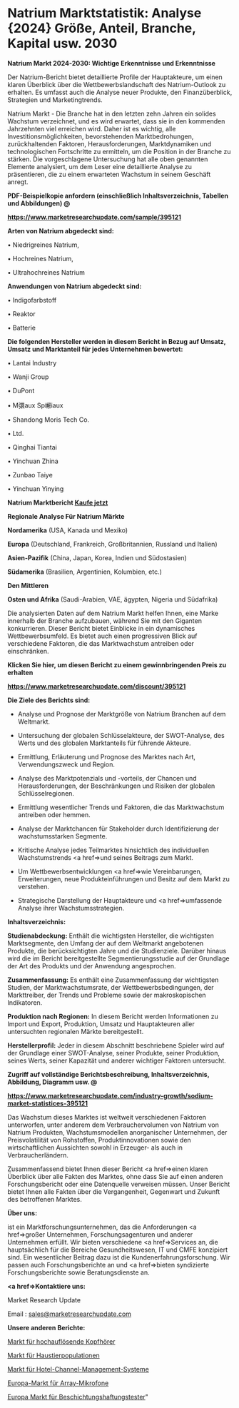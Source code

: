 # Natrium Marktstatistik: Analyse {2024} Größe, Anteil, Branche, Kapital usw. 2030

<strong>Natrium Markt 2024-2030: Wichtige Erkenntnisse und Erkenntnisse</strong>

Der Natrium-Bericht bietet detaillierte Profile der Hauptakteure, um einen klaren Überblick über die Wettbewerbslandschaft des Natrium-Outlook zu erhalten. Es umfasst auch die Analyse neuer Produkte, den Finanzüberblick, Strategien und Marketingtrends.

Natrium Markt - Die Branche hat in den letzten zehn Jahren ein solides Wachstum verzeichnet, und es wird erwartet, dass sie in den kommenden Jahrzehnten viel erreichen wird. Daher ist es wichtig, alle Investitionsmöglichkeiten, bevorstehenden Marktbedrohungen, zurückhaltenden Faktoren, Herausforderungen, Marktdynamiken und technologischen Fortschritte zu ermitteln, um die Position in der Branche zu stärken. Die vorgeschlagene Untersuchung hat alle oben genannten Elemente analysiert, um dem Leser eine detaillierte Analyse zu präsentieren, die zu einem erwarteten Wachstum in seinem Geschäft anregt.



<strong><b>PDF-Beispielkopie anfordern (einschließlich Inhaltsverzeichnis, Tabellen und Abbildungen) @ </b></strong>

<strong><a href=https://www.marketresearchupdate.com/sample/395121>

<strong>https://www.marketresearchupdate.com/sample/395121</u></a></strong></strong>



<strong>Arten von Natrium abgedeckt sind:</strong>

• Niedrigreines Natrium,

• Hochreines Natrium,

• Ultrahochreines Natrium



<strong>Anwendungen von Natrium abgedeckt sind:</strong>

• Indigofarbstoff

• Reaktor

• Batterie



<strong>Die folgenden Hersteller werden in diesem Bericht in Bezug auf Umsatz, Umsatz und Marktanteil für jedes Unternehmen bewertet:</strong>

• Lantai Industry

• Wanji Group

• DuPont

• M彋aux Sp嶰iaux

• Shandong Moris Tech Co.

• Ltd.

• Qinghai Tiantai

• Yinchuan Zhina

• Zunbao Taiye

• Yinchuan Yinying



<strong>Natrium Marktbericht <a href=https://www.marketresearchupdate.com/buynow/395121>Kaufe jetzt</a></strong>



<strong>Regionale Analyse Für Natrium Märkte</strong>



<strong>Nordamerika</strong> (USA, Kanada und Mexiko)



<strong>Europa</strong> (Deutschland, Frankreich, Großbritannien, Russland und Italien)



<strong>Asien-Pazifik</strong> (China, Japan, Korea, Indien und Südostasien)



<strong>Südamerika</strong> (Brasilien, Argentinien, Kolumbien, etc.)



<strong>Den Mittleren</strong> 

<strong>Osten und Afrika</strong> (Saudi-Arabien, VAE, ägypten, Nigeria und Südafrika)

Die analysierten Daten auf dem Natrium Markt helfen Ihnen, eine Marke innerhalb der Branche aufzubauen, während Sie mit den Giganten konkurrieren. Dieser Bericht bietet Einblicke in ein dynamisches Wettbewerbsumfeld. Es bietet auch einen progressiven Blick auf verschiedene Faktoren, die das Marktwachstum antreiben oder einschränken.



<strong>Klicken Sie hier, um diesen Bericht zu einem gewinnbringenden Preis zu erhalten
</strong>

<strong><a href=https://www.marketresearchupdate.com/discount/395121>https://www.marketresearchupdate.com/discount/395121</b></u></strong></a>



<strong>Die Ziele des Berichts sind:</strong>

- Analyse und Prognose der Marktgröße von Natrium Branchen auf dem Weltmarkt.

- Untersuchung der globalen Schlüsselakteure, der SWOT-Analyse, des Werts und des globalen Marktanteils für führende Akteure.

- Ermittlung, Erläuterung und Prognose des Marktes nach Art, Verwendungszweck und Region.

- Analyse des Marktpotenzials und -vorteils, der Chancen und Herausforderungen, der Beschränkungen und Risiken der globalen Schlüsselregionen.

- Ermittlung wesentlicher Trends und Faktoren, die das Marktwachstum antreiben oder hemmen.

- Analyse der Marktchancen für Stakeholder durch Identifizierung der wachstumsstarken Segmente.

- Kritische Analyse jedes Teilmarktes hinsichtlich des individuellen Wachstumstrends <a href=>und</a> seines Beitrags zum Markt.

- Um Wettbewerbsentwicklungen <a href=>wie</a> Vereinbarungen, Erweiterungen, neue Produkteinführungen und Besitz auf dem Markt zu verstehen.

- Strategische Darstellung der Hauptakteure und <a href=>umfas</a>sende Analyse ihrer Wachstumsstrategien.



<strong>Inhaltsverzeichnis:</strong>



<strong>Studienabdeckung:</strong> Enthält die wichtigsten Hersteller, die wichtigsten Marktsegmente, den Umfang der auf dem Weltmarkt angebotenen Produkte, die berücksichtigten Jahre und die Studienziele. Darüber hinaus wird die im Bericht bereitgestellte Segmentierungsstudie auf der Grundlage der Art des Produkts und der Anwendung angesprochen.



<strong>Zusammenfassung:</strong> Es enthält eine Zusammenfassung der wichtigsten Studien, der Marktwachstumsrate, der Wettbewerbsbedingungen, der Markttreiber, der Trends und Probleme sowie der makroskopischen Indikatoren.



<strong>Produktion nach Regionen:</strong> In diesem Bericht werden Informationen zu Import und Export, Produktion, Umsatz und Hauptakteuren aller untersuchten regionalen Märkte bereitgestellt.



<strong>Herstellerprofil:</strong> Jeder in diesem Abschnitt beschriebene Spieler wird auf der Grundlage einer SWOT-Analyse, seiner Produkte, seiner Produktion, seines Werts, seiner Kapazität und anderer wichtiger Faktoren untersucht.



<strong><b>Zugriff auf vollständige Berichtsbeschreibung, Inhaltsverzeichnis, Abbildung, Diagramm usw. @ </b></strong>

<strong><a href=https://www.marketresearchupdate.com/industry-growth/sodium-market-statistices-395121>https://www.marketresearchupdate.com/industry-growth/sodium-market-statistices-395121</a></strong>

Das Wachstum dieses Marktes ist weltweit verschiedenen Faktoren unterworfen, unter anderem dem Verbrauchervolumen von Natrium von Natrium Produkten, Wachstumsmodellen anorganischer Unternehmen, der Preisvolatilität von Rohstoffen, Produktinnovationen sowie den wirtschaftlichen Aussichten sowohl in Erzeuger- als auch in Verbraucherländern.

Zusammenfassend bietet Ihnen dieser Bericht <a href=>einen</a> klaren Überblick über alle Fakten des Marktes, ohne dass Sie auf einen anderen Forschungsbericht oder eine Datenquelle verweisen müssen. Unser Bericht bietet Ihnen alle Fakten über die Vergangenheit, Gegenwart und Zukunft des betroffenen Marktes.



<strong>Über uns:</strong>

 ist ein Marktforschungsunternehmen, das die Anforderungen <a href=>großer</a> Unternehmen, Forschungsagenturen und anderer Unternehmen erfüllt. Wir bieten verschiedene <a href=>Services</a> an, die hauptsächlich für die Bereiche Gesundheitswesen, IT und CMFE konzipiert sind. Ein wesentlicher Beitrag dazu ist die Kundenerfahrungsforschung. Wir passen auch Forschungsberichte an und <a href=>bieten</a> syndizierte Forschungsberichte sowie Beratungsdienste an.



<strong><a href=>Kontaktiere uns:</a></strong>

Market Research Update

Email : sales@marketresearchupdate.com



<strong>Unsere anderen Berichte:</strong>

<a href=https://www.linkedin.com/pulse/high-resolution-headphones-market-size-growth-set-surge>Markt für hochauflösende Kopfhörer</a>

<a href=https://www.linkedin.com/pulse/pets-population-market-top-leading-vendors-all-nestle>Markt für Haustierpopulationen</a>

<a href=https://www.linkedin.com/pulse/hotel-channel-management-systems-market-1f>Markt für Hotel-Channel-Management-Systeme</a>

<a href=https://www.linkedin.com/pulse/europe-array-microphone-market-witness-huge-growth-2030>Europa-Markt für Array-Mikrofone</a>

<a href=https://www.linkedin.com/pulse/europe-coating-adhesion-testersmarket-see-massive>Europa Markt für Beschichtungshaftungstester</a>"
